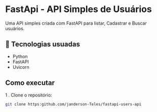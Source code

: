 #  FastApi - API Simples de Usuários 

Uma API simples criada com FastAPI para listar, Cadastrar e Buscar usuários.

## 🚀 Tecnologias usuadas

- Python
- FastAPI
- Uvicorn

## Como executar

1 . Clone o repositório:
```bash
git clone https:github.com/janderson-Teles/fastapi-users-api